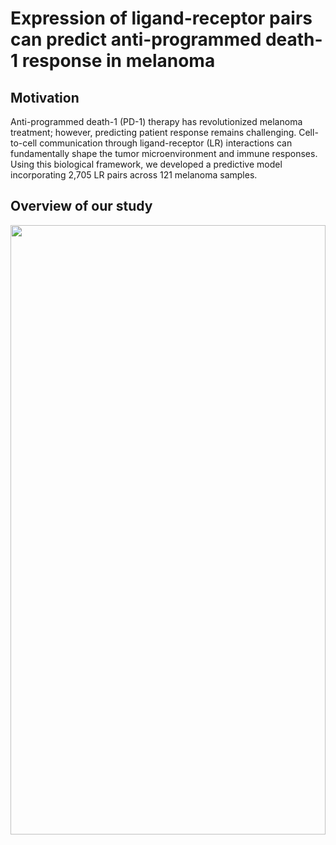 # Expression of ligand-receptor pairs can predict anti-programmed death-1 response in melanoma 
## Motivation
Anti-programmed death-1 (PD-1) therapy has revolutionized melanoma treatment; however, predicting patient response remains challenging. Cell-to-cell communication through ligand-receptor (LR) interactions can fundamentally shape the tumor microenvironment and immune responses. Using this biological framework, we developed a predictive model incorporating 2,705 LR pairs across 121 melanoma samples.
## Overview of our study
<img src="Images/Fig1_overview.jpg" width="100%" height="50%"></img><br/>
